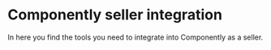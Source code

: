 # Componently seller integration

In here you find the tools you need to integrate into Componently as a seller.
